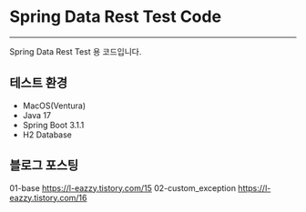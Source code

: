 # Spring Data Rest Test Code
***
Spring Data Rest Test 용 코드입니다.
## 테스트 환경
* MacOS(Ventura) <br>
* Java 17
* Spring Boot 3.1.1
* H2 Database

## 블로그 포스팅
01-base
https://l-eazzy.tistory.com/15
02-custom_exception
https://l-eazzy.tistory.com/16